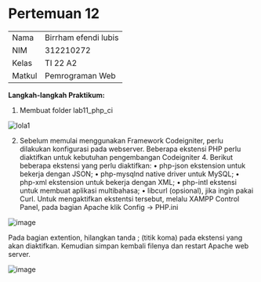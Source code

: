 
# Pertemuan 12

<table>
  <tr>
    <td>Nama</td>
    <td>Birrham efendi lubis</td>
  </tr>
  <tr>
    <td>NIM</td>
    <td>312210272</td>
  </tr>
  <tr>
    <td>Kelas</td>
    <td>TI 22 A2</td>
  </tr>
  <tr>
    <td>Matkul</td>
    <td>Pemrograman Web</td>
  </tr>
</table>

<b>Langkah-langkah Praktikum:</b>

1.	Membuat folder lab11_php_ci

![lola1](https://github.com/muhammadzidanfadilah/Lab11_web/assets/115553474/67a03234-c831-4194-aa4f-d0385f15bb27)

 
2.	Sebelum memulai menggunakan Framework Codeigniter, perlu dilakukan konfigurasi
pada webserver. Beberapa ekstensi PHP perlu diaktifkan untuk kebutuhan
pengembangan Codeigniter 4.
Berikut beberapa ekstensi yang perlu diaktifkan:
• php-json ekstension untuk bekerja dengan JSON;
• php-mysqlnd native driver untuk MySQL;
• php-xml ekstension untuk bekerja dengan XML;
• php-intl ekstensi untuk membuat aplikasi multibahasa;
• libcurl (opsional), jika ingin pakai Curl.
Untuk mengaktifkan ekstentsi tersebut, melalu XAMPP Control Panel, pada bagian
Apache klik Config -> PHP.ini
 
![image](https://user-images.githubusercontent.com/101716699/173289689-ed7a62c5-d332-4614-b4ad-5eb5d8d16fb1.png)


Pada bagian extention, hilangkan tanda ; (titik koma) pada ekstensi yang akan
diaktifkan. Kemudian simpan kembali filenya dan restart Apache web server.

![image](https://user-images.githubusercontent.com/101716699/173289847-98db785c-b873-4aeb-a456-1b422a97d552.png)
